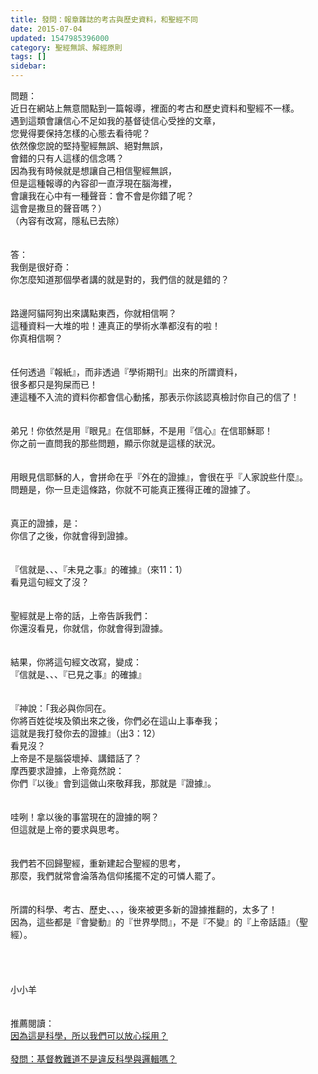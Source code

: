 ```yaml
---
title: 發問：報章雜誌的考古與歷史資料，和聖經不同
date: 2015-07-04
updated: 1547985396000
category: 聖經無誤、解經原則
tags: []
sidebar: 
---
```


<p>問題：<br/>近日在網站上無意間點到一篇報導，裡面的考古和歷史資料和聖經不一樣。<br/>遇到這類會讓信心不足如我的基督徒信心受挫的文章，<br/>您覺得要保持怎樣的心態去看待呢？<br/>依然像您說的堅持聖經無誤、絕對無誤，<br/>會錯的只有人這樣的信念嗎？<br/> 因為我有時候就是想讓自己相信聖經無誤，<br/>但是這種報導的內容卻一直浮現在腦海裡，<br/>會讓我在心中有一種聲音：會不會是你錯了呢？<br/>這會是撒旦的聲音嗎？）<br/>（內容有改寫，隱私已去除）<br/><!--more--> <br/><br/>答：<br/>我倒是很好奇：<br/>你怎麼知道那個學者講的就是對的，我們信的就是錯的？<br/> <br/><br/>路邊阿貓阿狗出來講點東西，你就相信啊？<br/>這種資料一大堆的啦！連真正的學術水準都沒有的啦！<br/>你真相信啊？<br/> <br/><br/>任何透過『報紙』，而非透過『學術期刊』出來的所謂資料，<br/>很多都只是狗屎而已！<br/>連這種不入流的資料你都會信心動搖，那表示你該認真檢討你自己的信了！<br/> <br/> <br/>弟兄！你依然是用『眼見』在信耶穌，不是用『信心』在信耶穌耶！<br/>你之前一直問我的那些問題，顯示你就是這樣的狀況。<br/><br/><br/>用眼見信耶穌的人，會拼命在乎『外在的證據』，會很在乎『人家說些什麼』。<br/>問題是，你一旦走這條路，你就不可能真正獲得正確的證據了。<br/><br/> <br/>真正的證據，是：<br/>你信了之後，你就會得到證據。<br/><br/> <br/>『信就是、、、『未見之事』的確據』（來11：1）<br/>看見這句經文了沒？<br/><br/><br/>聖經就是上帝的話，上帝告訴我們：<br/>你還沒看見，你就信，你就會得到證據。<br/><br/><br/>結果，你將這句經文改寫，變成：<br/>『信就是、、、『已見之事』的確據』<br/> <br/><br/>『神說：「我必與你同在。<br/>你將百姓從埃及領出來之後，你們必在這山上事奉我；<br/>這就是我打發你去的證據』（出3：12）<br/>看見沒？<br/>上帝是不是腦袋壞掉、講錯話了？<br/>摩西要求證據，上帝竟然說：<br/>你們『以後』會到這做山來敬拜我，那就是『證據』。<br/> <br/><br/>哇咧！拿以後的事當現在的證據的啊？<br/>但這就是上帝的要求與思考。<br/> <br/><br/>我們若不回歸聖經，重新建起合聖經的思考，<br/>那麼，我們就常會淪落為信仰搖擺不定的可憐人罷了。<br/><br/><br/>所謂的科學、考古、歷史、、、，後來被更多新的證據推翻的，太多了！<br/>因為，這些都是『會變動』的『世界學問』，不是『不變』的『上帝話語』（聖經）。<br/><br/> <br/><br/><br/>小小羊<br/><br/><br/>推薦閱讀：<br/><a href="/posts/269192112">因為這是科學，所以我們可以放心採用？ </a><br/> <br/><a href="/posts/269195960">發問：基督教難道不是違反科學與邏輯嗎？ </a><br/><br/><br/><br/></p>
